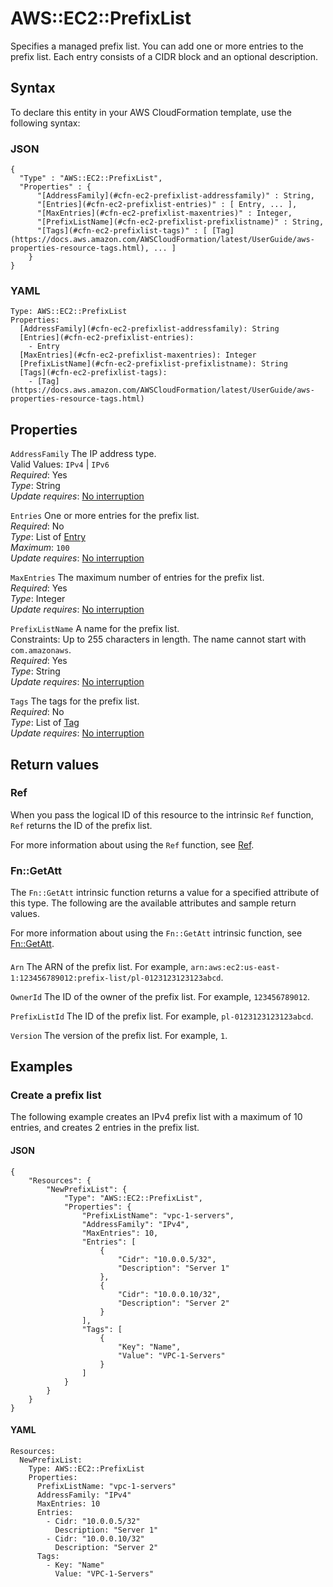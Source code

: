 # AWS::EC2::PrefixList<a name="aws-resource-ec2-prefixlist"></a>

Specifies a managed prefix list\. You can add one or more entries to the prefix list\. Each entry consists of a CIDR block and an optional description\.

## Syntax<a name="aws-resource-ec2-prefixlist-syntax"></a>

To declare this entity in your AWS CloudFormation template, use the following syntax:

### JSON<a name="aws-resource-ec2-prefixlist-syntax.json"></a>

```
{
  "Type" : "AWS::EC2::PrefixList",
  "Properties" : {
      "[AddressFamily](#cfn-ec2-prefixlist-addressfamily)" : String,
      "[Entries](#cfn-ec2-prefixlist-entries)" : [ Entry, ... ],
      "[MaxEntries](#cfn-ec2-prefixlist-maxentries)" : Integer,
      "[PrefixListName](#cfn-ec2-prefixlist-prefixlistname)" : String,
      "[Tags](#cfn-ec2-prefixlist-tags)" : [ [Tag](https://docs.aws.amazon.com/AWSCloudFormation/latest/UserGuide/aws-properties-resource-tags.html), ... ]
    }
}
```

### YAML<a name="aws-resource-ec2-prefixlist-syntax.yaml"></a>

```
Type: AWS::EC2::PrefixList
Properties:
  [AddressFamily](#cfn-ec2-prefixlist-addressfamily): String
  [Entries](#cfn-ec2-prefixlist-entries):
    - Entry
  [MaxEntries](#cfn-ec2-prefixlist-maxentries): Integer
  [PrefixListName](#cfn-ec2-prefixlist-prefixlistname): String
  [Tags](#cfn-ec2-prefixlist-tags):
    - [Tag](https://docs.aws.amazon.com/AWSCloudFormation/latest/UserGuide/aws-properties-resource-tags.html)
```

## Properties<a name="aws-resource-ec2-prefixlist-properties"></a>

`AddressFamily` <a name="cfn-ec2-prefixlist-addressfamily"></a>
The IP address type\.  
Valid Values: `IPv4` \| `IPv6`  
_Required_: Yes  
_Type_: String  
_Update requires_: [No interruption](https://docs.aws.amazon.com/AWSCloudFormation/latest/UserGuide/using-cfn-updating-stacks-update-behaviors.html#update-no-interrupt)

`Entries` <a name="cfn-ec2-prefixlist-entries"></a>
One or more entries for the prefix list\.  
_Required_: No  
_Type_: List of [Entry](aws-properties-ec2-prefixlist-entry.md)  
_Maximum_: `100`  
_Update requires_: [No interruption](https://docs.aws.amazon.com/AWSCloudFormation/latest/UserGuide/using-cfn-updating-stacks-update-behaviors.html#update-no-interrupt)

`MaxEntries` <a name="cfn-ec2-prefixlist-maxentries"></a>
The maximum number of entries for the prefix list\.  
_Required_: Yes  
_Type_: Integer  
_Update requires_: [No interruption](https://docs.aws.amazon.com/AWSCloudFormation/latest/UserGuide/using-cfn-updating-stacks-update-behaviors.html#update-no-interrupt)

`PrefixListName` <a name="cfn-ec2-prefixlist-prefixlistname"></a>
A name for the prefix list\.  
Constraints: Up to 255 characters in length\. The name cannot start with `com.amazonaws`\.  
_Required_: Yes  
_Type_: String  
_Update requires_: [No interruption](https://docs.aws.amazon.com/AWSCloudFormation/latest/UserGuide/using-cfn-updating-stacks-update-behaviors.html#update-no-interrupt)

`Tags` <a name="cfn-ec2-prefixlist-tags"></a>
The tags for the prefix list\.  
_Required_: No  
_Type_: List of [Tag](https://docs.aws.amazon.com/AWSCloudFormation/latest/UserGuide/aws-properties-resource-tags.html)  
_Update requires_: [No interruption](https://docs.aws.amazon.com/AWSCloudFormation/latest/UserGuide/using-cfn-updating-stacks-update-behaviors.html#update-no-interrupt)

## Return values<a name="aws-resource-ec2-prefixlist-return-values"></a>

### Ref<a name="aws-resource-ec2-prefixlist-return-values-ref"></a>

When you pass the logical ID of this resource to the intrinsic `Ref` function, `Ref` returns the ID of the prefix list\.

For more information about using the `Ref` function, see [Ref](https://docs.aws.amazon.com/AWSCloudFormation/latest/UserGuide/intrinsic-function-reference-ref.html)\.

### Fn::GetAtt<a name="aws-resource-ec2-prefixlist-return-values-fn--getatt"></a>

The `Fn::GetAtt` intrinsic function returns a value for a specified attribute of this type\. The following are the available attributes and sample return values\.

For more information about using the `Fn::GetAtt` intrinsic function, see [Fn::GetAtt](https://docs.aws.amazon.com/AWSCloudFormation/latest/UserGuide/intrinsic-function-reference-getatt.html)\.

#### <a name="aws-resource-ec2-prefixlist-return-values-fn--getatt-fn--getatt"></a>

`Arn` <a name="Arn-fn::getatt"></a>
The ARN of the prefix list\. For example, `arn:aws:ec2:us-east-1:123456789012:prefix-list/pl-0123123123123abcd`\.

`OwnerId` <a name="OwnerId-fn::getatt"></a>
The ID of the owner of the prefix list\. For example, `123456789012`\.

`PrefixListId` <a name="PrefixListId-fn::getatt"></a>
The ID of the prefix list\. For example, `pl-0123123123123abcd`\.

`Version` <a name="Version-fn::getatt"></a>
The version of the prefix list\. For example, `1`\.

## Examples<a name="aws-resource-ec2-prefixlist--examples"></a>

### Create a prefix list<a name="aws-resource-ec2-prefixlist--examples--Create_a_prefix_list"></a>

The following example creates an IPv4 prefix list with a maximum of 10 entries, and creates 2 entries in the prefix list\.

#### JSON<a name="aws-resource-ec2-prefixlist--examples--Create_a_prefix_list--json"></a>

```
{
    "Resources": {
        "NewPrefixList": {
            "Type": "AWS::EC2::PrefixList",
            "Properties": {
                "PrefixListName": "vpc-1-servers",
                "AddressFamily": "IPv4",
                "MaxEntries": 10,
                "Entries": [
                    {
                        "Cidr": "10.0.0.5/32",
                        "Description": "Server 1"
                    },
                    {
                        "Cidr": "10.0.0.10/32",
                        "Description": "Server 2"
                    }
                ],
                "Tags": [
                    {
                        "Key": "Name",
                        "Value": "VPC-1-Servers"
                    }
                ]
            }
        }
    }
}
```

#### YAML<a name="aws-resource-ec2-prefixlist--examples--Create_a_prefix_list--yaml"></a>

```
Resources:
  NewPrefixList:
    Type: AWS::EC2::PrefixList
    Properties:
      PrefixListName: "vpc-1-servers"
      AddressFamily: "IPv4"
      MaxEntries: 10
      Entries:
        - Cidr: "10.0.0.5/32"
          Description: "Server 1"
        - Cidr: "10.0.0.10/32"
          Description: "Server 2"
      Tags:
        - Key: "Name"
          Value: "VPC-1-Servers"
```
